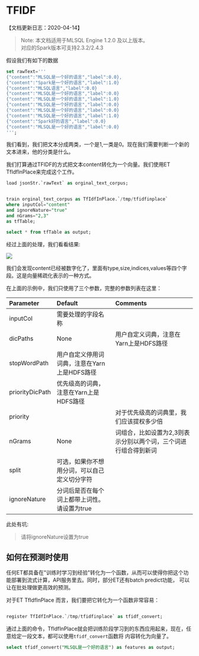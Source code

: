 # TFIDF

【文档更新日志：2020-04-14】

> Note: 本文档适用于MLSQL Engine 1.2.0 及以上版本。  
> 对应的Spark版本可支持2.3.2/2.4.3
>

假设我们有如下的数据

```sql
set rawText='''
{"content":"MLSQL是一个好的语言","label":0.0},
{"content":"Spark是一个好的语言","label":1.0}
{"content":"MLSQL语言","label":0.0}
{"content":"MLSQL是一个好的语言","label":0.0}
{"content":"MLSQL是一个好的语言","label":1.0}
{"content":"MLSQL是一个好的语言","label":0.0}
{"content":"MLSQL是一个好的语言","label":0.0}
{"content":"MLSQL是一个好的语言","label":1.0}
{"content":"Spark好的语言","label":0.0}
{"content":"MLSQL是一个好的语言","label":0.0}
''';
```

我们看到，我们把文本分成两类，一个是1,一类是0。现在我们需要判断一个新的文本进来，他的分类是什么。

我们打算通过TFIDF的方式把文本content转化为一个向量。我们使用ET TfIdfInPlace来完成这个工作。


```sql
load jsonStr.`rawText` as orginal_text_corpus;


train orginal_text_corpus as TfIdfInPlace.`/tmp/tfidfinplace`
where inputCol="content"
and ignoreNature="true"
and nGrams="2,3"
as tfTable;

select * from tfTable as output;
```

经过上面的处理，我们看看结果:

![](http://docs.mlsql.tech/upload_images/WX20200414-154955.png)

我们会发现content已经被数字化了，里面有type,size,indices,values等四个字段。这是向量稀疏化表示的一种方式。

在上面的示例中，我们只使用了三个参数，完整的参数列表在这里：


|Parameter|Default|Comments|
|:----|:----|:----|
|inputCol|需要处理的字段名称||
|dicPaths|None|用户自定义词典，注意在Yarn上是HDFS路径|
|stopWordPath|用户自定义停用词词典，注意在Yarn上是HDFS路径||
|priorityDicPath|优先级高的词典，注意在Yarn上是HDFS路径||
|priority||对于优先级高的词典里，我们应该提权多少倍|
|nGrams|None|词组合，比如设置为2,3则表示分别以两个词，三个词进行组合得到新词|
|split|可选，如果你不想用分词，可以自己定义切分字符||
|ignoreNature|分词后是否在每个词上都带上词性。请设置为true||

此处有坑:

>请将ignoreNature设置为true

## 如何在预测时使用

任何ET都具备在"训练时学习到经验"转化为一个函数，从而可以使得你把这个功能部署到流式计算，API服务里去。同时，部分ET还有batch predict功能，
可以让在批处理做更高效的预测。

对于ET TfIdfInPlace 而言，我们要把它转化为一个函数非常容易：

```sql

register TfIdfInPlace.`/tmp/tfidfinplace` as tfidf_convert;

```

通过上面的命令，TfIdfInPlace就会把训练阶段学习到的东西应用起来，现在，任意给定一段文本，都可以使用`tfidf_convert`函数将
内容转化为向量了。

```sql
select tfidf_convert("MLSQL是一个好的语言") as features as output;
```












